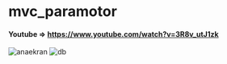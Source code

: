 # mvc_paramotor
#### Youtube => https://www.youtube.com/watch?v=3R8v_utJ1zk
![anaekran](https://github.com/beyyzanuryilmaz/mvc_paramotor/assets/120269114/106bdb07-434d-46ce-a45f-7ab0726c0f0a)
![db](https://github.com/beyyzanuryilmaz/mvc_paramotor/assets/120269114/eeb2ac90-b62e-4897-a59d-d7b550e234ac)
